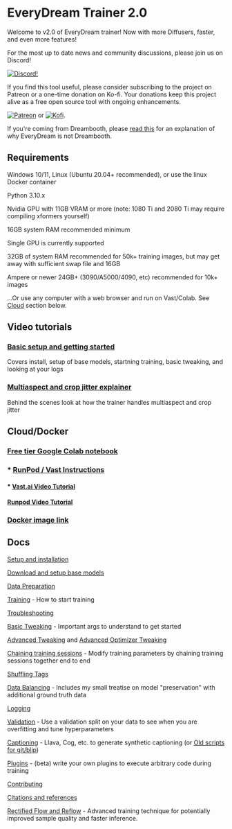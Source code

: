 # EveryDream Trainer 2.0

Welcome to v2.0 of EveryDream trainer! Now with more Diffusers, faster, and even more features!

For the most up to date news and community discussions, please join us on Discord!

[![Discord!](.github/discord_sm.png)](https://discord.gg/AkUbqnDgYu)

If you find this tool useful, please consider subscribing to the project on Patreon or a one-time donation on Ko-fi.  Your donations keep this project alive as a free open source tool with ongoing enhancements.

[![Patreon](.github/patreon-medium-button.png)](https://www.patreon.com/everydream) or  [![Kofi](.github/kofibutton_sm.png)](https://ko-fi.com/everydream).

If you're coming from Dreambooth, please [read this](doc/NOTDREAMBOOTH.md) for an explanation of why EveryDream is not Dreambooth.

## Requirements

Windows 10/11, Linux (Ubuntu 20.04+ recommended), or use the linux Docker container

Python 3.10.x

Nvidia GPU with 11GB VRAM or more (note: 1080 Ti and 2080 Ti may require compiling xformers yourself)

16GB system RAM recommended minimum

Single GPU is currently supported

32GB of system RAM recommended for 50k+ training images, but may get away with sufficient swap file and 16GB

Ampere or newer 24GB+ (3090/A5000/4090, etc) recommended for 10k+ images

...Or use any computer with a web browser and run on Vast/Colab.  See [Cloud](#cloud) section below.

## Video tutorials

### [Basic setup and getting started](https://www.youtube.com/watch?v=OgpJK8SUW3c) 

Covers install, setup of base models, startning training, basic tweaking, and looking at your logs

### [Multiaspect and crop jitter explainer](https://www.youtube.com/watch?v=0xswM8QYFD0)


Behind the scenes look at how the trainer handles multiaspect and crop jitter

## Cloud/Docker

### [Free tier Google Colab notebook](https://colab.research.google.com/github/victorchall/EveryDream2trainer/blob/main/Train_Colab.ipynb)

### * [RunPod / Vast Instructions](/doc/CLOUD_SETUP.md)
#### * [Vast.ai Video Tutorial](https://www.youtube.com/watch?v=PKQesb4om9I)
#### [Runpod Video Tutorial](https://www.youtube.com/watch?v=XAULP-4hsnA)

### [Docker image link](https://github.com/victorchall/EveryDream2trainer/pkgs/container/everydream2trainer)

## Docs

[Setup and installation](doc/SETUP.md)

[Download and setup base models](doc/BASEMODELS.md) 

[Data Preparation](doc/DATA.md)

[Training](doc/TRAINING.md) - How to start training

[Troubleshooting](doc/TROUBLESHOOTING.md)

[Basic Tweaking](doc/TWEAKING.md) - Important args to understand to get started

[Advanced Tweaking](doc/ADVANCED_TWEAKING.md) and [Advanced Optimizer Tweaking](/doc/OPTIMIZER.md)

[Chaining training sessions](doc/CHAINING.md) - Modify training parameters by chaining training sessions together end to end

[Shuffling Tags](doc/SHUFFLING_TAGS.md)

[Data Balancing](doc/BALANCING.md) - Includes my small treatise on model "preservation" with additional ground truth data

[Logging](doc/LOGGING.md) 

[Validation](doc/VALIDATION.md) - Use a validation split on your data to see when you are overfitting and tune hyperparameters

[Captioning](doc/CAPTION_COG.md) - Llava, Cog, etc. to generate synthetic captioning (or [Old scripts for git/blip](doc/CAPTION.md))

[Plugins](doc/PLUGINS.md) - (beta) write your own plugins to execute arbitrary code during training

[Contributing](doc/CONTRIBUTING.md)

[Citations and references](doc/CITATIONS.md)

[Rectified Flow and Reflow](doc/ADVANCED_TWEAKING.md#rectified-flow-and-reflow) - Advanced training technique for potentially improved sample quality and faster inference.
